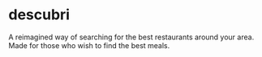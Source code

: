 # descubri

A reimagined way of searching for the best restaurants around your area. Made for those who wish to find the best meals.

